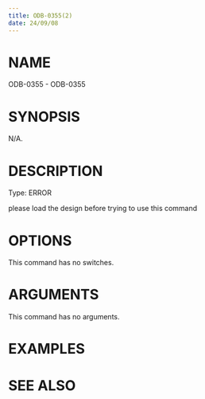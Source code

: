 ```yaml
---
title: ODB-0355(2)
date: 24/09/08
---
```


# NAME

ODB-0355 - ODB-0355

# SYNOPSIS

N/A.

# DESCRIPTION

Type: ERROR

please load the design before trying to use this command

# OPTIONS

This command has no switches.

# ARGUMENTS

This command has no arguments.

# EXAMPLES

# SEE ALSO
